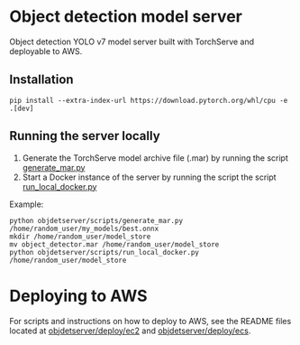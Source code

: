 # Object detection model server

Object detection YOLO v7 model server built with TorchServe and deployable to AWS.

## Installation

`pip install --extra-index-url https://download.pytorch.org/whl/cpu -e .[dev]`

## Running the server locally

1. Generate the TorchServe model archive file (.mar) by running the script [generate_mar.py](objdetserver/scripts/generate_mar.py)
2. Start a Docker instance of the server by running the script the script [run_local_docker.py](objdetserver/scripts/run_local_docker.py)

Example:
```
python objdetserver/scripts/generate_mar.py /home/random_user/my_models/best.onnx
mkdir /home/random_user/model_store
mv object_detector.mar /home/random_user/model_store
python objdetserver/scripts/run_local_docker.py /home/random_user/model_store
```

# Deploying to AWS

For scripts and instructions on how to deploy to AWS, see the README files located at 
[objdetserver/deploy/ec2](objdetserver/deploy/ec2) and 
[objdetserver/deploy/ecs](objdetserver/deploy/ecs).
